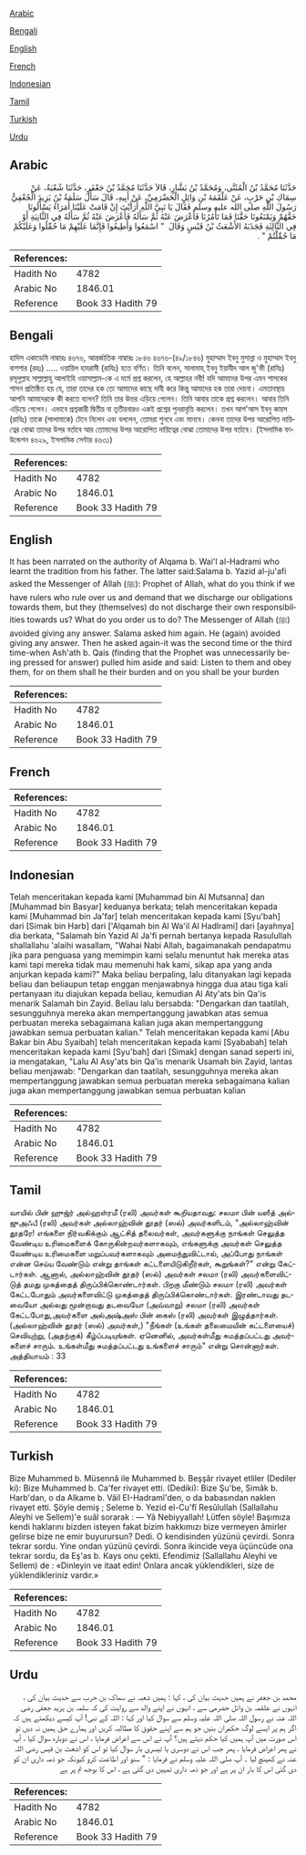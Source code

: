 [Arabic](#arabic)

[Bengali](#bengali)

[English](#english)

[French](#french)

[Indonesian](#indonesian)

[Tamil](#tamil)

[Turkish](#turkish)

[Urdu](#urdu)

## Arabic


<div dir="rtl" lang="ar" style={{fontSize:'larger',backgroundColor:'#f8f9fa',padding:20}}>
حَدَّثَنَا مُحَمَّدُ بْنُ الْمُثَنَّى، وَمُحَمَّدُ بْنُ بَشَّارٍ، قَالاَ حَدَّثَنَا مُحَمَّدُ بْنُ جَعْفَرٍ، حَدَّثَنَا شُعْبَةُ، عَنْ سِمَاكِ بْنِ حَرْبٍ، عَنْ عَلْقَمَةَ بْنِ وَائِلٍ الْحَضْرَمِيِّ، عَنْ أَبِيهِ، قَالَ سَأَلَ سَلَمَةُ بْنُ يَزِيدَ الْجُعْفِيُّ رَسُولَ اللَّهِ صلى الله عليه وسلم فَقَالَ يَا نَبِيَّ اللَّهِ أَرَأَيْتَ إِنْ قَامَتْ عَلَيْنَا أُمَرَاءُ يَسْأَلُونَا حَقَّهُمْ وَيَمْنَعُونَا حَقَّنَا فَمَا تَأْمُرُنَا فَأَعْرَضَ عَنْهُ ثُمَّ سَأَلَهُ فَأَعْرَضَ عَنْهُ ثُمَّ سَأَلَهُ فِي الثَّانِيَةِ أَوْ فِي الثَّالِثَةِ فَجَذَبَهُ الأَشْعَثُ بْنُ قَيْسٍ وَقَالَ ‏ "‏ اسْمَعُوا وَأَطِيعُوا فَإِنَّمَا عَلَيْهِمْ مَا حُمِّلُوا وَعَلَيْكُمْ مَا حُمِّلْتُمْ ‏"‏ ‏.‏
</div>
<div style={{backgroundColor:'#f8f9fa',padding:20, marginBottom: 10}}><table> <thead> <tr> <th>References:</th> <th></th> </tr> </thead> <tbody><tr><td>Hadith No</td><td>4782</td></tr><tr><td>Arabic No</td><td>1846.01</td></tr><tr><td>Reference</td><td>Book 33 Hadith 79</td></tr></tbody></table></div>

## Bengali


<div dir="ltr" lang="bn" style={{fontSize:'larger',backgroundColor:'#f8f9fa',padding:20}}>
হাদিস একাডেমি নাম্বারঃ ৪৬৭৬, আন্তর্জাতিক নাম্বারঃ ১৮৪৬ ৪৬৭৬-(৪৯/১৮৪৬) মুহাম্মাদ ইবনু মুসান্না ও মুহাম্মাদ ইবনু বাশশার (রহঃ) ..... ওয়ায়িল হাযরামী (রাযিঃ) হতে বর্ণিত। তিনি বলেন, সালামাহ্ ইবনু ইয়াযীদ আল জু'ফী (রাযিঃ) রসূলুল্লাহ সাল্লাল্লাহু আলাইহি ওয়াসাল্লাম-কে এ মর্মে প্রশ্ন করলেন, হে আল্লাহর নবী! যদি আমাদের উপর এমন শাসকের শাসন প্রতিষ্ঠিত হয় যে, তারা তাদের হক তো আমাদের কাছে দাবী করে কিন্তু আমাদের হক তারা দেয়না। এমতাবস্থায় আপনি আমাদেরকে কী করতে বলেন? তিনি তার উত্তর এড়িয়ে গেলেন। তিনি আবার তাকে প্রশ্ন করলেন। আবার তিনি এড়িয়ে গেলেন। এভাবে প্রশ্নকারী দ্বিতীয় বা তৃতীয়বারও একই প্রশ্নের পুনরাবৃত্তি করলেন। তখন আশ'আস ইবনু কায়স (রাযিঃ) তাকে (সালামাকে) টেনে নিলেন এবং বললেন, তোমরা শুনবে এবং মানবে। কেননা তাদের উপর আরোপিত দায়িত্বের বোঝা তাদের উপর বর্তাবে আর তোমাদের উপর আরোপিত দায়িত্বের বোঝা তোমাদের উপর বর্তাবে। (ইসলামিক ফাউন্ডেশন ৪৬২৯, ইসলামিক সেন্টার ৪৬৩১)
</div>
<div style={{backgroundColor:'#f8f9fa',padding:20, marginBottom: 10}}><table> <thead> <tr> <th>References:</th> <th></th> </tr> </thead> <tbody><tr><td>Hadith No</td><td>4782</td></tr><tr><td>Arabic No</td><td>1846.01</td></tr><tr><td>Reference</td><td>Book 33 Hadith 79</td></tr></tbody></table></div>

## English


<div dir="ltr" lang="en" style={{fontSize:'larger',backgroundColor:'#f8f9fa',padding:20}}>
It has been narrated on the authority of Alqama b. Wai'l al-Hadrami who learnt the tradition from his father. The latter said:Salama b. Yazid al-ju'afi asked the Messenger of Allah (ﷺ): Prophet of Allah, what do you think if we have rulers who rule over us and demand that we discharge our obligations towards them, but they (themselves) do not discharge their own responsibilities towards us? What do you order us to do? The Messenger of Allah (ﷺ) avoided giving any answer. Salama asked him again. He (again) avoided giving any answer. Then he asked again-it was the second time or the third time-when Ash'ath b. Qais (finding that the Prophet was unnecessarily being pressed for answer) pulled him aside and said: Listen to them and obey them, for on them shall he their burden and on you shall be your burden
</div>
<div style={{backgroundColor:'#f8f9fa',padding:20, marginBottom: 10}}><table> <thead> <tr> <th>References:</th> <th></th> </tr> </thead> <tbody><tr><td>Hadith No</td><td>4782</td></tr><tr><td>Arabic No</td><td>1846.01</td></tr><tr><td>Reference</td><td>Book 33 Hadith 79</td></tr></tbody></table></div>

## French


<div dir="ltr" lang="fr" style={{fontSize:'larger',backgroundColor:'#f8f9fa',padding:20}}>

</div>
<div style={{backgroundColor:'#f8f9fa',padding:20, marginBottom: 10}}><table> <thead> <tr> <th>References:</th> <th></th> </tr> </thead> <tbody><tr><td>Hadith No</td><td>4782</td></tr><tr><td>Arabic No</td><td>1846.01</td></tr><tr><td>Reference</td><td>Book 33 Hadith 79</td></tr></tbody></table></div>

## Indonesian


<div dir="ltr" lang="id" style={{fontSize:'larger',backgroundColor:'#f8f9fa',padding:20}}>
Telah menceritakan kepada kami [Muhammad bin Al Mutsanna] dan [Muhammad bin Basyar] keduanya berkata; telah menceritakan kepada kami [Muhammad bin Ja'far] telah menceritakan kepada kami [Syu'bah] dari [Simak bin Harb] dari ['Alqamah bin Al Wa'il Al Hadlrami] dari [ayahnya] dia berkata, "Salamah bin Yazid Al Ja'fi pernah bertanya kepada Rasulullah shallallahu 'alaihi wasallam, "Wahai Nabi Allah, bagaimanakah pendapatmu jika para penguasa yang memimpin kami selalu menuntut hak mereka atas kami tapi mereka tidak mau memenuhi hak kami, sikap apa yang anda anjurkan kepada kami?" Maka beliau berpaling, lalu ditanyakan lagi kepada beliau dan beliaupun tetap enggan menjawabnya hingga dua atau tiga kali pertanyaan itu diajukan kepada beliau, kemudian Al Aty'ats bin Qa'is menarik Salamah bin Zayid. Beliau lalu bersabda: "Dengarkan dan taatilah, sesungguhnya mereka akan mempertanggung jawabkan atas semua perbuatan mereka sebagaimana kalian juga akan mempertanggung jawabkan semua perbuatan kalian." Telah menceritakan kepada kami [Abu Bakar bin Abu Syaibah] telah menceritakan kepada kami [Syababah] telah menceritakan kepada kami [Syu'bah] dari [Simak] dengan sanad seperti ini, ia mengatakan, "Lalu Al Asy'ats bin Qa'is menarik Usamah bin Zayid, lantas beliau menjawab: "Dengarkan dan taatilah, sesungguhnya mereka akan mempertanggung jawabkan semua perbuatan mereka sebagaimana kalian juga akan mempertanggung jawabkan semua perbuatan kalian
</div>
<div style={{backgroundColor:'#f8f9fa',padding:20, marginBottom: 10}}><table> <thead> <tr> <th>References:</th> <th></th> </tr> </thead> <tbody><tr><td>Hadith No</td><td>4782</td></tr><tr><td>Arabic No</td><td>1846.01</td></tr><tr><td>Reference</td><td>Book 33 Hadith 79</td></tr></tbody></table></div>

## Tamil


<div dir="ltr" lang="ta" style={{fontSize:'larger',backgroundColor:'#f8f9fa',padding:20}}>
வாயில் பின் ஹுஜ்ர் அல்ஹள்ரமீ (ரலி) அவர்கள் கூறியதாவது: சலமா பின் யஸீத் அல்ஜுஅஃபீ (ரலி) அவர்கள் அல்லாஹ்வின் தூதர் (ஸல்) அவர்களிடம், "அல்லாஹ்வின் தூதரே! எங்களை நிர்வகிக்கும் ஆட்சித் தலைவர்கள், அவர்களுக்கு நாங்கள் செலுத்த வேண்டிய உரிமைகளைக் கோருகின்றவர்களாகவும், எங்களுக்கு அவர்கள் செலுத்த வேண்டிய உரிமைகளை மறுப்பவர்களாகவும் அமைந்துவிட்டால், அப்போது நாங்கள் என்ன செய்ய வேண்டும் என்று தாங்கள் கட்டளையிடுகிறீர்கள், கூறுங்கள்?" என்று கேட்டார்கள். ஆனால், அல்லாஹ்வின் தூதர் (ஸல்) அவர்கள் சலமா (ரலி) அவர்களைவிட்டுத் தமது முகத்தைத் திருப்பிக்கொண்டார்கள். பிறகு மீண்டும் சலமா (ரலி) அவர்கள் கேட்டபோதும் அவர்களைவிட்டு முகத்தைத் திருப்பிக்கொண்டார்கள். இரண்டாவது தடவையோ அல்லது மூன்றாவது தடவையோ (அவ்வாறு) சலமா (ரலி) அவர்கள் கேட்டபோது,அவர்களை அல்அஷ்அஸ் பின் கைஸ் (ரலி) அவர்கள் இழுத்தார்கள். (அல்லாஹ்வின் தூதர் (ஸல்) அவர்கள்,) "நீங்கள் (உங்கள் தலைமையின் கட்டளையைச்) செவியுற்று, (அதற்குக்) கீழ்ப்படியுங்கள். ஏனெனில், அவர்கள்மீது சுமத்தப்பட்டது அவர்களைச் சாரும். உங்கள்மீது சுமத்தப்பட்டது உங்களைச் சாரும்" என்று சொன்னார்கள். அத்தியாயம் : 33
</div>
<div style={{backgroundColor:'#f8f9fa',padding:20, marginBottom: 10}}><table> <thead> <tr> <th>References:</th> <th></th> </tr> </thead> <tbody><tr><td>Hadith No</td><td>4782</td></tr><tr><td>Arabic No</td><td>1846.01</td></tr><tr><td>Reference</td><td>Book 33 Hadith 79</td></tr></tbody></table></div>

## Turkish


<div dir="ltr" lang="tr" style={{fontSize:'larger',backgroundColor:'#f8f9fa',padding:20}}>
Bize Muhammed b. Müsennâ ile Muhammed b. Beşşâr rivayet etliler (Dediler ki): Bize Muhammed b. Ca'fer rivayet etti. (Dediki): Bize Şu'be, Simâk b. Harb'dan, o da Alkame b. Vâil EI-Hadramî'den, o da babasından naklen rivayet etti. Şöyle demiş ; Seleme b. Yezid el-Cu'fî Resûlullah (Sallallahu Aleyhi ve Sellem)'e suâl sorarak : — Yâ Nebiyyallah! Lütfen söyle! Başımıza kendi haklarını bizden isteyen fakat bizim hakkımızı bize vermeyen âmirler gelirse bize ne emir buyurursun? Dedi. O kendisinden yüzünü çevirdi. Sonra tekrar sordu. Yine ondan yüzünü çevirdi. Sonra ikincide veya üçüncüde ona tekrar sordu, da Eş'as b. Kays onu çekti. Efendimiz (Sallallahu Aleyhi ve Sellem) de : «Dinleyin ve itaat edin! Onlara ancak yüklendikleri, size de yüklendikleriniz vardır.»
</div>
<div style={{backgroundColor:'#f8f9fa',padding:20, marginBottom: 10}}><table> <thead> <tr> <th>References:</th> <th></th> </tr> </thead> <tbody><tr><td>Hadith No</td><td>4782</td></tr><tr><td>Arabic No</td><td>1846.01</td></tr><tr><td>Reference</td><td>Book 33 Hadith 79</td></tr></tbody></table></div>

## Urdu


<div dir="rtl" lang="ur" style={{fontSize:'larger',backgroundColor:'#f8f9fa',padding:20}}>
محمد بن جعفر نے ہمیں حدیث بیان کی ، کہا : ہمیں شعبہ نے سماک بن حرب سے حدیث بیان کی ، انہوں نے علقمہ بن وائل حضرمی سے ، انہوں نے اپنے والد سے روایت کی کہ سلمہ بن یزید جعفی رضی اللہ عنہ نے رسول اللہ صلی اللہ علیہ وسلم سے سوال کیا اور کہا : اللہ کے نبی! آپ کیسے دیکھتے ہیں کہ اگر ہم پر ایسے لوگ حکمران بنیں جو ہم سے اپنے حقوق کا مطالبہ کریں اور ہمارے حق ہمیں نہ دیں تو اس صورت میں آپ ہمیں کیا حکم دیتے ہیں؟ آپ نے اس سے اعراض فرمایا ، اس نے دوبارہ سوال کیا ، آپ نے پھر اعراض فرمایا ، پھر جب اس نے دوسری یا تیسری بار سوال کیا تو اس کو اشعث بن قیس رضی اللہ عنہ نے کھینچ لیا ۔ آپ صلی اللہ علیہ وسلم نے فرمایا : " سنو اور اطاعت کرو کیونکہ جو ذمہ داری ان کو دی گئی اس کا بار ان پر ہے اور جو ذمہ داری تمہیں دی گئی ہے ، اس کا بوجھ تم پر ہے
</div>
<div style={{backgroundColor:'#f8f9fa',padding:20, marginBottom: 10}}><table> <thead> <tr> <th>References:</th> <th></th> </tr> </thead> <tbody><tr><td>Hadith No</td><td>4782</td></tr><tr><td>Arabic No</td><td>1846.01</td></tr><tr><td>Reference</td><td>Book 33 Hadith 79</td></tr></tbody></table></div>